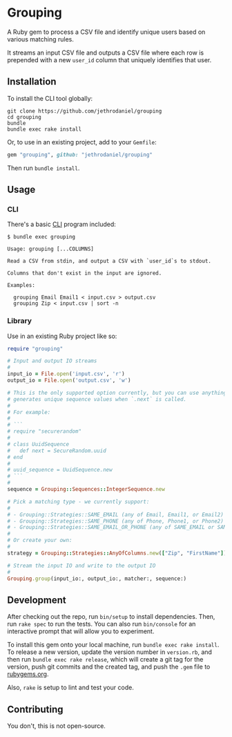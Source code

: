 # Grouping

A Ruby gem to process a CSV file and identify unique users based on various matching rules.

It streams an input CSV file and outputs a CSV file where each row is prepended with a new `user_id` column that uniquely identifies that user.

## Installation

To install the CLI tool globally:

```shell
git clone https://github.com/jethrodaniel/grouping
cd grouping
bundle
bundle exec rake install
```

Or, to use in an existing project, add to your `Gemfile`:

```ruby
gem "grouping", github: "jethrodaniel/grouping"
```

Then run `bundle install`.

## Usage

### CLI

There's a basic [CLI](exe/grouping) program included:

```
$ bundle exec grouping

Usage: grouping [...COLUMNS]

Read a CSV from stdin, and output a CSV with `user_id`s to stdout.

Columns that don't exist in the input are ignored.

Examples:

  grouping Email Email1 < input.csv > output.csv
  grouping Zip < input.csv | sort -n
```

### Library

Use in an existing Ruby project like so:

```ruby
require "grouping"

# Input and output IO streams
#
input_io = File.open('input.csv', 'r')
output_io = File.open('output.csv', 'w')

# This is the only supported option currently, but you can use anything that
# generates unique sequence values when `.next` is called.
#
# For example:
#
# ```
# require "securerandom"
#
# class UuidSequence
#   def next = SecureRandom.uuid
# end
#
# uuid_sequence = UuidSequence.new
# ```
#
sequence = Grouping::Sequences::IntegerSequence.new

# Pick a matching type - we currently support:
#
# - Grouping::Strategies::SAME_EMAIL (any of Email, Email1, or Email2)
# - Grouping::Strategies::SAME_PHONE (any of Phone, Phone1, or Phone2)
# - Grouping::Strategies::SAME_EMAIL_OR_PHONE (any of SAME_EMAIL or SAME_PHONE)
#
# Or create your own:
#
strategy = Grouping::Strategies::AnyOfColumns.new(["Zip", "FirstName"])

# Stream the input IO and write to the output IO
#
Grouping.group(input_io:, output_io:, matcher:, sequence:)
```

## Development

After checking out the repo, run `bin/setup` to install dependencies. Then, run `rake spec` to run the tests. You can also run `bin/console` for an interactive prompt that will allow you to experiment.

To install this gem onto your local machine, run `bundle exec rake install`. To release a new version, update the version number in `version.rb`, and then run `bundle exec rake release`, which will create a git tag for the version, push git commits and the created tag, and push the `.gem` file to [rubygems.org](https://rubygems.org).

Also, `rake` is setup to lint and test your code.

## Contributing

You don't, this is not open-source.
